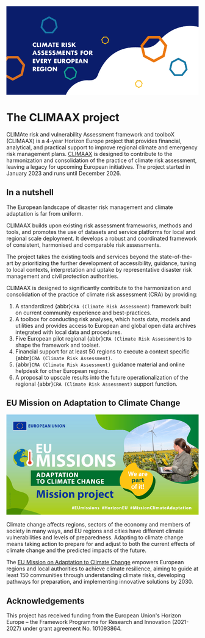 <img alt="CLIMAAX" src="../images/top/climaax_project.png" class="page-main-photo">

# The CLIMAAX project

CLIMAte risk and vulnerability Assessment framework and toolboX (CLIMAAX) is a 4-year Horizon Europe project that provides financial, analytical, and practical support to improve regional climate and emergency risk management plans.
[CLIMAAX](https://www.climaax.eu/) is designed to contribute to the harmonization and consolidation of the practice of climate risk assessment, leaving a legacy for upcoming European initiatives.
The project started in January 2023 and runs until December 2026.


## In a nutshell

The European landscape of disaster risk management and climate adaptation is far from uniform.

CLIMAAX builds upon existing risk assessment frameworks, methods and tools, and promotes the use of datasets and service platforms for local and regional scale deployment. It develops a robust and coordinated framework of consistent, harmonised and comparable risk assessments.

The project takes the existing tools and services beyond the state-of-the-art by prioritizing the further development of accessibility, guidance, tuning to local contexts, interpretation and uptake by representative disaster risk management and civil protection authorities.

CLIMAAX is designed to significantly contribute to the harmonization and consolidation of the practice of climate risk assessment (CRA) by providing:

1. A standardized {abbr}`CRA (Climate Risk Assessment)` framework built on current community experience and best-practices.
2. A toolbox for conducting risk analyses, which hosts data, models and utilities and provides access to European and global open data archives integrated with local data and procedures.
3. Five European pilot regional {abbr}`CRA (Climate Risk Assessment)`s to shape the framework and toolset.
4. Financial support for at least 50 regions to execute a context specific {abbr}`CRA (Climate Risk Assessment)`.
5. {abbr}`CRA (Climate Risk Assessment)` guidance material and online helpdesk for other European regions.
6. A proposal to upscale results into the future operationalization of the regional {abbr}`CRA (Climate Risk Assessment)` support function.


## EU Mission on Adaptation to Climate Change

[![EU Missions - Adaptation to climate change - We are part of it!](../images/eu-mission-adaptation-project.jpg)](https://www.climaax.eu/eu-mission-on-adaptation-to-climate-change/)

Climate change affects regions, sectors of the economy and members of society in many ways, and EU regions and cities have different climate vulnerabilities and levels of preparedness.
Adapting to climate change means taking action to prepare for and adjust to both the current effects of climate change and the predicted impacts of the future.

The [EU Mission on Adaptation to Climate Change](https://research-and-innovation.ec.europa.eu/funding/funding-opportunities/funding-programmes-and-open-calls/horizon-europe/eu-missions-horizon-europe/adaptation-climate-change_en#what-are-the-eu-missions) empowers European regions and local authorities to achieve climate resilience, aiming to guide at least 150 communities through understanding climate risks, developing pathways for preparation, and implementing innovative solutions by 2030.


## Acknowledgements

This project has received funding from the European Union's Horizon Europe – the Framework Programme for Research and Innovation (2021-2027) under grant agreement No. 101093864.
